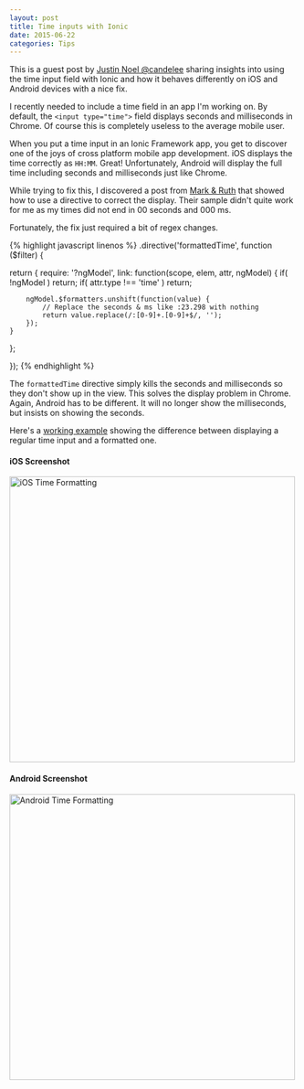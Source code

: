 ```yaml
---
layout: post
title: Time inputs with Ionic
date: 2015-06-22
categories: Tips
---
```


This is a guest post by [Justin Noel @candelee](https://calendee.com/) sharing insights into using the time input field with Ionic and how it behaves differently on iOS and Android devices with a nice fix.

<!--more-->

I recently needed to include a time field in an app I'm working on. By default, the `<input type="time">` field displays seconds and milliseconds in Chrome. Of course this is completely useless to the average mobile user.

When you put a time input in an Ionic Framework app, you get to discover one of the joys of cross platform mobile app development.  iOS displays the time correctly as `HH:MM`. Great! Unfortunately, Android will display the full time including seconds and milliseconds just like Chrome.

While trying to fix this, I discovered a post from [Mark & Ruth](http://mark.zealey.org/2015/01/08/formatting-time-inputs-nicely-with-angularjs) that showed how to use a directive to correct the display. Their sample didn't quite work for me as my times did not end in 00 seconds and 000 ms.

Fortunately, the fix just required a bit of regex changes.

{% highlight javascript linenos %}
.directive('formattedTime', function ($filter) {

  return {
    require: '?ngModel',
    link: function(scope, elem, attr, ngModel) {
        if( !ngModel )
            return;
        if( attr.type !== 'time' )
            return;

        ngModel.$formatters.unshift(function(value) {
        	// Replace the seconds & ms like :23.298 with nothing
            return value.replace(/:[0-9]+.[0-9]+$/, '');
        });
    }
  };

});
{% endhighlight %}

The `formattedTime` directive simply kills the seconds and milliseconds so they don't show up in the view. This solves the display problem in Chrome. Again, Android has to be different. It will no longer show the milliseconds, but insists on showing the seconds.

Here's a [working example](http://play.ionic.io/app/f9c3230ab47b) showing the difference between displaying a regular time input and a formatted one.

#### iOS Screenshot

<img src="{{ site.baseurl }}/images/formatted-time-ios.png" alt="iOS Time Formatting" style="height: 500px" />

#### Android Screenshot

<img src="{{ site.baseurl }}/images/formatted-time-android.png" alt="Android Time Formatting" style="height: 500px" />
